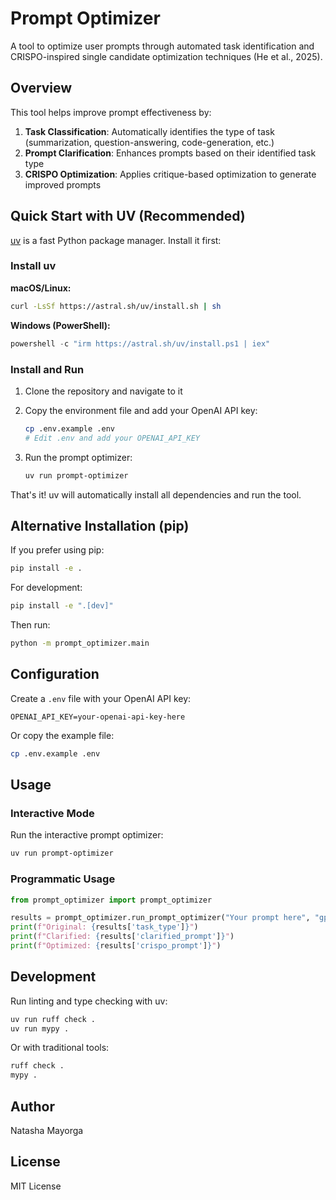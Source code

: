 # Prompt Optimizer

A tool to optimize user prompts through automated task identification and CRISPO-inspired single candidate optimization techniques (He et al., 2025).

## Overview

This tool helps improve prompt effectiveness by:
1. **Task Classification**: Automatically identifies the type of task (summarization, question-answering, code-generation, etc.)
2. **Prompt Clarification**: Enhances prompts based on their identified task type
3. **CRISPO Optimization**: Applies critique-based optimization to generate improved prompts

## Quick Start with UV (Recommended)

[uv](https://docs.astral.sh/uv/) is a fast Python package manager. Install it first:

### Install uv

**macOS/Linux:**
```bash
curl -LsSf https://astral.sh/uv/install.sh | sh
```

**Windows (PowerShell):**
```powershell
powershell -c "irm https://astral.sh/uv/install.ps1 | iex"
```

### Install and Run

1. Clone the repository and navigate to it
2. Copy the environment file and add your OpenAI API key:
   ```bash
   cp .env.example .env
   # Edit .env and add your OPENAI_API_KEY
   ```

3. Run the prompt optimizer:
   ```bash
   uv run prompt-optimizer
   ```

That's it! uv will automatically install all dependencies and run the tool.

## Alternative Installation (pip)

If you prefer using pip:

```bash
pip install -e .
```

For development:
```bash
pip install -e ".[dev]"
```

Then run:
```bash
python -m prompt_optimizer.main
```

## Configuration

Create a `.env` file with your OpenAI API key:
```
OPENAI_API_KEY=your-openai-api-key-here
```

Or copy the example file:
```bash
cp .env.example .env
```

## Usage

### Interactive Mode

Run the interactive prompt optimizer:
```bash
uv run prompt-optimizer
```

### Programmatic Usage

```python
from prompt_optimizer import prompt_optimizer

results = prompt_optimizer.run_prompt_optimizer("Your prompt here", "gpt-3.5-turbo")
print(f"Original: {results['task_type']}")
print(f"Clarified: {results['clarified_prompt']}")
print(f"Optimized: {results['crispo_prompt']}")
```

## Development

Run linting and type checking with uv:
```bash
uv run ruff check .
uv run mypy .
```

Or with traditional tools:
```bash
ruff check .
mypy .
```

## Author

Natasha Mayorga

## License

MIT License